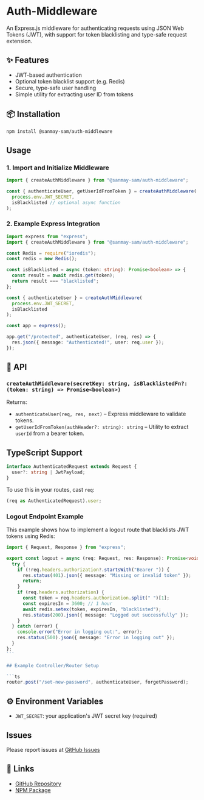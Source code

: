 # Auth-Middleware

An Express.js middleware for authenticating requests using JSON Web Tokens (JWT), with support for token blacklisting and type-safe request extension.

## ✨ Features

- JWT-based authentication
- Optional token blacklist support (e.g. Redis)
- Secure, type-safe user handling
- Simple utility for extracting user ID from tokens

## 📦 Installation

```bash
npm install @sanmay-sam/auth-middleware
```

## Usage

### 1. Import and Initialize Middleware

```ts
import { createAuthMiddleware } from "@sanmay-sam/auth-middleware";

const { authenticateUser, getUserIdFromToken } = createAuthMiddleware(
  process.env.JWT_SECRET,
  isBlacklisted // optional async function
);
```

### 2. Example Express Integration

```ts
import express from "express";
import { createAuthMiddleware } from "@sanmay-sam/auth-middleware";

const Redis = require("ioredis");
const redis = new Redis();

const isBlacklisted = async (token: string): Promise<boolean> => {
  const result = await redis.get(token);
  return result === "blacklisted";
};

const { authenticateUser } = createAuthMiddleware(
  process.env.JWT_SECRET,
  isBlacklisted
);

const app = express();

app.get("/protected", authenticateUser, (req, res) => {
  res.json({ message: "Authenticated!", user: req.user });
});
```

## 🔐 API

### `createAuthMiddleware(secretKey: string, isBlacklistedFn?: (token: string) => Promise<boolean>)`

Returns:

- `authenticateUser(req, res, next)` – Express middleware to validate tokens.
- `getUserIdFromToken(authHeader?: string): string` – Utility to extract `userId` from a bearer token.

## TypeScript Support

```ts
interface AuthenticatedRequest extends Request {
  user?: string | JwtPayload;
}
```

To use this in your routes, cast `req`:

```ts
(req as AuthenticatedRequest).user;
```

### Logout Endpoint Example

This example shows how to implement a logout route that blacklists JWT tokens using Redis:

````ts
import { Request, Response } from "express";

export const logout = async (req: Request, res: Response): Promise<void> => {
  try {
    if (!req.headers.authorization?.startsWith("Bearer ")) {
      res.status(401).json({ message: "Missing or invalid token" });
      return;
    }
    if (req.headers.authorization) {
      const token = req.headers.authorization.split(" ")[1];
      const expiresIn = 3600; // 1 hour
      await redis.setex(token, expiresIn, "blacklisted");
      res.status(200).json({ message: "Logged out successfully" });
    }
  } catch (error) {
    console.error("Error in logging out:", error);
    res.status(500).json({ message: "Error in logging out" });
  }
};
```

## Example Controller/Router Setup

```ts
router.post("/set-new-password", authenticateUser, forgetPassword);
````

## ⚙️ Environment Variables

- `JWT_SECRET`: your application's JWT secret key (required)

## Issues

Please report issues at [GitHub Issues](https://github.com/sammy2201/Auth-Middleware/issues)

## 🔗 Links

- [GitHub Repository](https://github.com/sammy2201/Auth-Middleware)
- [NPM Package](https://www.npmjs.com/package/@sanmay-sam/auth-middleware)
